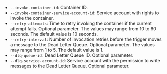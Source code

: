 * `--invoke-container-id`: Container ID.
* `--invoke-container-service-account-id`: Service account with rights to invoke the container.
* `--retry-attempts`: Time to retry invoking the container if the current attempt fails. Optional parameter. The values may range from 10 to 60 seconds. The default value is 10 seconds.
* `--retry-interval`: Number of invocation retries before the trigger moves a message to the Dead Letter Queue. Optional parameter. The values may range from 1 to 5. The default value is 1.
* `--dlq-queue-id`: Dead Letter Queue ID. Optional parameter.
* `--dlq-service-account-id`: Service account with the permission to write messages to the Dead Letter Queue. Optional parameter.